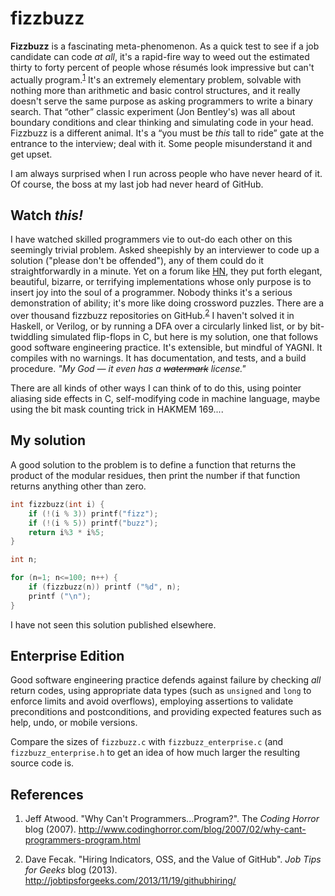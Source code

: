 fizzbuzz
========

**Fizzbuzz** is a fascinating meta-phenomenon. As a quick test to see if a job candidate
can code *at all*, it's a rapid-fire way to weed out the estimated thirty to forty
percent of people whose résumés look impressive but can't actually program.<sup>[1](#ref1)</sup>
It's an extremely elementary problem, solvable with nothing more than arithmetic and basic
control structures, and it really doesn't serve the same purpose as asking programmers to
write a binary search. That &ldquo;other&rdquo; classic experiment (Jon Bentley's)
was all about boundary conditions and clear thinking and simulating code
in your head. Fizzbuzz is a different animal. It's a &ldquo;you must be *this* tall to
ride&rdquo; gate at the entrance to the interview; deal with it. Some people misunderstand
it and get upset.

I am always surprised when I run across people who have never heard of it. Of course, the
boss at my last job had never heard of GitHub.

Watch *this!*
-------------

I have watched skilled programmers vie to out-do each other on this seemingly trivial
problem. Asked sheepishly by an interviewer to code up a solution ("please don't be
offended"), any of them could do it straightforwardly in a minute. Yet on a forum like
[HN](http://news.ycombinator.com), they put forth elegant, beautiful, bizarre, or
terrifying implementations whose only purpose is to insert joy into the soul of a
programmer. Nobody thinks it's a serious demonstration of ability; it's more like
doing crossword puzzles. There are a over thousand fizzbuzz repositories on
GitHub.<sup>[2](#ref2)</sup>  I haven't solved it in Haskell, or Verilog, or by
running a DFA over a circularly linked list, or by bit-twiddling simulated flip-flops
in C, but here is my solution, one that follows good software engineering practice. It's
extensible, but mindful of YAGNI. It compiles with no warnings. It has documentation,
and tests, and a build procedure. *"My God &mdash; it even has a ~~watermark~~ license."*

There are all kinds of other ways I can think of to do this, using pointer aliasing side
effects in C, self-modifying code in machine language, maybe using the bit mask counting
trick in HAKMEM 169....

My solution
-----------

A good solution to the problem is to define a function that returns the product
of the modular residues, then print the number if that function returns anything
other than zero.

```c
int fizzbuzz(int i) {
	if (!(i % 3)) printf("fizz");
	if (!(i % 5)) printf("buzz");
	return i%3 * i%5;
}

int n;

for (n=1; n<=100; n++) {
	if (fizzbuzz(n)) printf ("%d", n);
	printf ("\n");
}
```

I have not seen this solution published elsewhere.

Enterprise Edition
------------------

Good software engineering practice defends against failure by checking
*all* return codes, using appropriate data types (such as `unsigned`
and `long` to enforce limits and avoid overflows), employing assertions
to validate preconditions and postconditions, and providing expected
features such as help, undo, or mobile versions.

Compare the sizes of `fizzbuzz.c` with `fizzbuzz_enterprise.c` (and
`fizzbuzz_enterprise.h` to get an idea of how much larger the resulting
source code is.

References
----------

1. <a name="ref1"/>Jeff Atwood. "Why Can't Programmers...Program?". The *Coding Horror*
blog (2007).  http://www.codinghorror.com/blog/2007/02/why-cant-programmers-program.html

2. <a name="ref2"/>Dave Fecak. "Hiring Indicators, OSS, and the Value of GitHub". *Job
Tips for Geeks* blog (2013). http://jobtipsforgeeks.com/2013/11/19/githubhiring/

